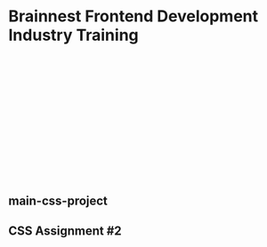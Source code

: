 <h1>Brainnest Frontend Development Industry Training<h1>
<svg preserveAspectRatio="none" data-bbox="0 0 200 200" xmlns="http://www.w3.org/2000/svg" width="200" height="200" viewBox="0 0 200 200" role="presentation" aria-hidden="true">
</svg>
<h2> main-css-project</h2>
<h2>CSS Assignment #2</h2>
